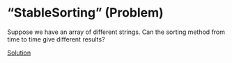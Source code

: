 # “StableSorting” (Problem)

Suppose we have an array of different strings. Can the sorting method from time to time give different results?

[Solution](./StableSorting-A.md)